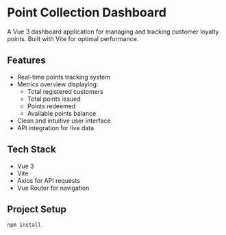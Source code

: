 # Point Collection Dashboard

A Vue 3 dashboard application for managing and tracking customer loyalty points. Built with Vite for optimal performance.

## Features

- Real-time points tracking system
- Metrics overview displaying:
  - Total registered customers
  - Total points issued
  - Points redeemed
  - Available points balance
- Clean and intuitive user interface
- API integration for live data

## Tech Stack

- Vue 3
- Vite
- Axios for API requests
- Vue Router for navigation

## Project Setup

```sh
npm install
